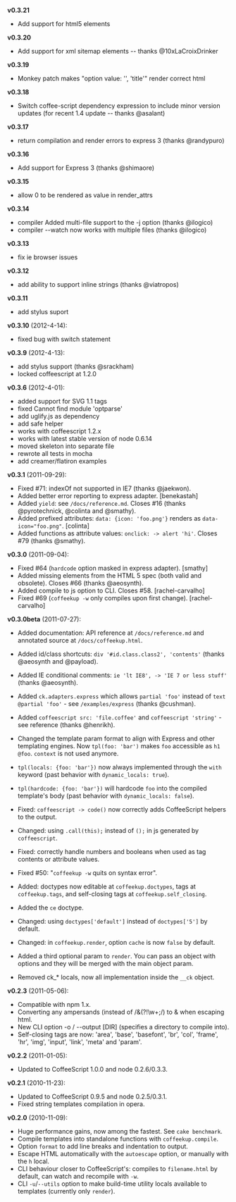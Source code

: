 **v0.3.21**
  - Add support for html5 elements

**v0.3.20**
  - Add support for xml sitemap elements -- thanks @10xLaCroixDrinker 

**v0.3.19**
  - Monkey patch makes "option value: '', 'title'" render correct
html

**v0.3.18**
  - Switch coffee-script dependency expression to include minor version updates   (for recent 1.4 update -- thanks @asalant)

**v0.3.17**
  - return compilation and render errors to express 3 (thanks @randypuro) 

**v0.3.16**
  - Add support for Express 3 (thanks @shimaore)

**v0.3.15**
  - allow 0 to be rendered as value in render_attrs

**v0.3.14**
  - compiler Added multi-file support to the -j option (thanks @ilogico)
  - compiler --watch now works with multiple files (thanks @ilogico)

**v0.3.13**
  - fix ie browser issues

**v0.3.12**
  - add ability to support inline strings (thanks @viatropos)

**v0.3.11**
  - add stylus suport

**v0.3.10** (2012-4-14):
  - fixed bug with switch statement

**v0.3.9** (2012-4-13):
  - add stylus support (thanks @srackham)
  - locked coffeescript at 1.2.0

**v0.3.6** (2012-4-01):

  - added support for SVG 1.1 tags
  - fixed Cannot find module 'optparse'
  - add uglify.js as dependency
  - add safe helper
  - works with coffeescript 1.2.x
  - works with latest stable version of node 0.6.14
  - moved skeleton into separate file
  - rewrote all tests in mocha
  - add creamer/flatiron examples

**v0.3.1** (2011-09-29):

  - Fixed #71: indexOf not supported in IE7 (thanks @jaekwon).
  - Added better error reporting to express adapter. [benekastah]
  - Added `yield`: see `/docs/reference.md`. Closes #16 (thanks @pyrotechnick, @colinta and @smathy).
  - Added prefixed attributes: `data: {icon: 'foo.png'}` renders as `data-icon="foo.png"`. [colinta]
  - Added functions as attribute values: `onclick: -> alert 'hi'`. Closes #79 (thanks @smathy).

**v0.3.0** (2011-09-04):

  - Fixed #64 (`hardcode` option masked in express adapter). [smathy]
  - Added missing elements from the HTML 5 spec (both valid and obsolete). Closes #66 (thanks @aeosynth).
  - Added compile to js option to CLI. Closes #58. [rachel-carvalho]
  - Fixed #69 (`coffeekup -w` only compiles upon first change). [rachel-carvalho]

**v0.3.0beta** (2011-07-27):

  - Added documentation: API reference at `/docs/reference.md` and annotated source at `/docs/coffeekup.html`.

  - Added id/class shortcuts: `div '#id.class.class2', 'contents'` (thanks @aeosynth and @payload).

  - Added IE conditional comments: `ie 'lt IE8', -> 'IE 7 or less stuff'` (thanks @aeosynth).
  
  - Added `ck.adapters.express` which allows `partial 'foo'` instead of `text @partial 'foo'` - see `/examples/express` (thanks @cushman).
  
  - Added `coffeescript src: 'file.coffee'` and `coffeescript 'string'` - see reference (thanks @henrikh).
  
  - Changed the template param format to align with Express and other templating engines. Now `tpl(foo: 'bar')` makes `foo` accessible as `h1 @foo`. `context` is not used anymore.
  
  - `tpl(locals: {foo: 'bar'})` now always implemented through the `with` keyword (past behavior with `dynamic_locals: true`).
  
  - `tpl(hardcode: {foo: 'bar'})` will hardcode `foo` into the compiled template's body (past behavior with `dynamic_locals: false`).
  
  - Fixed: `coffeescript -> code()` now correctly adds CoffeeScript helpers to the output.
  
  - Changed: using `.call(this);` instead of `();` in js generated by `coffeescript`.
  
  - Fixed: correctly handle numbers and booleans when used as tag contents or attribute values.
  
  - Fixed #50: "`coffeekup -w` quits on syntax error".
  
  - Added: doctypes now editable at `coffeekup.doctypes`, tags at `coffeekup.tags`, and self-closing tags at `coffeekup.self_closing`.
  
  - Added the `ce` doctype.
  
  - Changed: using `doctypes['default']` instead of `doctypes['5']` by default.
  
  - Changed: in `coffeekup.render`, option `cache` is now `false` by default.

  - Added a third optional param to `render`. You can pass an object with options and they will be merged with the main object param.
  
  - Removed ck_* locals, now all implementation inside the `__ck` object.

**v0.2.3** (2011-05-06):

  - Compatible with npm 1.x.
  - Converting any ampersands (instead of /&(?!\w+;/) to &amp; when escaping html.
  - New CLI option -o / --output [DIR] (specifies a directory to compile into).
  - Self-closing tags are now: 'area', 'base', 'basefont', 'br', 'col', 'frame', 'hr', 'img', 'input', 'link', 'meta' and 'param'.

**v0.2.2** (2011-01-05):

  - Updated to CoffeeScript 1.0.0 and node 0.2.6/0.3.3.

**v0.2.1** (2010-11-23):

  - Updated to CoffeeScript 0.9.5 and node 0.2.5/0.3.1.
  - Fixed string templates compilation in opera.

**v0.2.0** (2010-11-09):

  - Huge performance gains, now among the fastest. See `cake benchmark`.
  - Compile templates into standalone functions with `coffeekup.compile`.
  - Option `format` to add line breaks and indentation to output.
  - Escape HTML automatically with the `autoescape` option, or manually with the `h` local.
  - CLI behaviour closer to CoffeeScript's: compiles to `filename.html` by default, can watch and recompile with `-w`.
  - CLI `-u`/`--utils` option to make build-time utility locals available to templates (currently only `render`).

